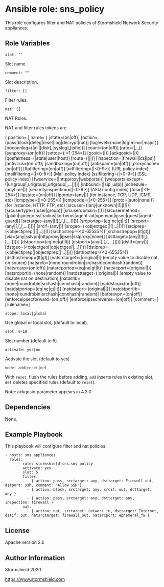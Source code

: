 Ansible role: sns_policy
=========

This role configures filter and NAT policies of Stormshield Network Security appliances.

Role Variables
--------------
    slot: ""

Slot name.

    comment: ""

Slot description.

    filter: []

Filter rules.

    nat: []

NAT Rules.

NAT and filter rules tokens are:

( position=<digit> | name=<string> )
[state=(on|off)]
[action=(pass|block|deleg|reset|log|decrypt|nat)]
[loglevel=(none|log|minor|major)]
[noconnlog=(|all|[disk],[syslog],[ipfix])]
[count=(on|off)]
[rate=(|<tcp>,<udp>,<icmp>,<request>)]
[synproxy=(on|off)]
[settos=(|<1-254>)]
[qosid=(|<qid name>)]
[ackqosid=(|<qid name>)]
[qosfairness=(|state|user|host)]
[route=(|<objrouter>|<hostname>|<ipaddr>)]
[inspection=(firewall|ids|ips)]
[antivirus=(on|off)]
[sandboxing=(on|off)]
[antispam=(on|off)]
[proxycache=(on|off)]
[ftpfiltering=(on|off)]
[urlfiltering=(|<0-9>)] (URL policy index)
[mailfiltering=(|<0-9>)] (Mail policy index)
[sslfiltering=(|<0-9>)] (SSL policy index)
[fwservice=(|httpproxy|webportal)]
[webportalexcept=(|urlgroup[,urlgroup[,urlgroup[,...]]])]
[inbound=(|sip_udp)]
[schedule=(anytime|<time object>)]
[securityinspection=(|<0-9>)] (ASQ config index)
[tos=(|<1-254>)]
[ipstate=(on|off)]
[ipproto=(any|<IP protocol name>)] (for instance, TCP, UDP, ICMP, etc)
[icmptype=(|<0-255>)]
[icmpcode=(|<0-255>)]
[proto=(auto|none|<app protocol name>)] (for instance, HTTP, FTP, etc)
[srcuser=(|any|unknown|[!]<user>|[!]<usergroup>)]
[srcusertype=(|user|group)]
[srcuserdomain=(|<domain name>)]
[srcusermethod=(|plain|spnego|ssl|radius|kerberos|agent-ad|openvpn|ipsec|guest|agent-guard)]
[srctarget=(any|[!]<objectname>[,<objectname>[,<objectname>[,...]]])]
[srcportop=(eq|ne|gt|lt)]
[srcport=(any|<objectservice>[,<objectservice>[,<objectservice>[,...]]])]
[srcif=(any|<interface name>)]
[srcgeo=(<objectgeo[|<objectgeo>[|...]]])]
[srciprep=(<objectiprep[|<objectiprep>[|...]]])]
[srchostrep=(<0-65535>)]
[srchostrepop=(lt|gt)]
[via=(any|sslvpn|httpproxy|ipsec|sslproxy|none)]
[dsttarget=(any|[!]<objectname>[,<objectname>[,<objectname>[,...]]])]
[dstportop=(eq|ne|gt|lt)]
[dstport=(any|<objectservice>[,<objectservice>[,<objectservice>[,...]]])]
[dstif=(any|<interface name>)]
[dstgeo=(<objectgeo[|objectgeo[|...]]])]
[dstiprep=(<objectiprep[|objectiprep[|...]]])]
[dsthostrep=(<0-65535>)]
[dsthostrepop=(lt|gt)]
[natsrctarget=(|original|<object name>)] (empty value to disable nat on source)
[natsrclb=(none|roundrobin|srchash|connhash|random)]
[natsrcarp=(on|off)]
[natsrcportop=(eq|ne|gt|lt)]
[natsrcport=(original|<objectservice>|<port range>)]
[natsrcportlb=(none|random)]
[natdsttarget=(|original|<object name>)] (empty value to disable nat on destination)
[natdstlb=(none|roundrobin|srchash|connhash|random)]
[natdstarp=(on|off)]
[natdstportop=(eq|ne|gt|lt)]
[natdstport=(original|<objectservice>|<port range>)]
[natdstportlb=(none|roundrobin|srchash|connhash|random)]
[beforevpn=(on|off)]
[enforceipsecforward=(on|off)]
[enforceipsecreverse=(on|off)]
[comment=<string>]
[rulename=<string>]


    scope: local|global

Use global or local slot, (default to local).

    slot: 0-10

Slot number (default to 5).

    activate: yes|no

Activate the slot (default to yes).

    mode: add|reset|del

With `reset`, flush the rules before adding, `add` inserts rules in existing slot, `del` deletes specified rules  (default to `reset`).

Note: ackqosid parameter appears in 4.3.0

Dependencies
------------

None.

Example Playbook
----------------

This playbook will configure filter and nat policies.

    - hosts: sns_appliances
      roles:
          - role: stormshield.sns.sns_policy
            activate: yes
            slot: 5
            filter:
              - { action: pass, srctarget: any, dsttarget: Firewall_out, dstport: ssh, comment: "Allow SSH"}
              - { action: block, srctarget: any, srcif: out, dsttarget: any }
              - { action: pass, srctarget: any, dsttarget: any, inspection: firewall }
            nat:
              - { action: nat, srctarget: network_in, dsttarget: Internet, dstif: out, natsrctarget: firewall_out, natsrcport: ephemeral_fw }


License
-------

Apache version 2.0

Author Information
------------------

Stormshield 2020

https://www.stormshield.com
